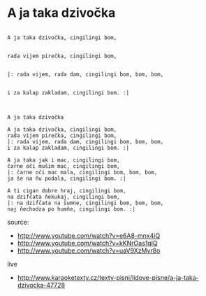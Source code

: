 # A ja taka dzivočka

```

A ja taka dzivočka, cingilingi bom, 


rada vijem pirečka, cingilingi bom,


|: rada vijem, rada dam, cingilingi bom, bom, bom,


i za kalap zakladam, cingilingi bom. :|


```


```

A ja taka dzivočka

A ja taka dzivočka, cingilingi bom, 
rada vijem pirečka, cingilingi bom,
|: rada vijem, rada dam, cingilingi bom, bom, bom,
i za kalap zakladam, cingilingi bom. :|
 
A ja taka jak i mac, cingilingi bom, 
čarne oči mušim mac, cingilingi bom,
|: čarne oči mac mala, cingilingi bom, bom, bom, 
ja še na ňu podala, cingilingi bom. :|

A ti cigan dobre hraj, cingilingi bom, 
na dzifčata ňekukaj, cingilingi bom,
|: na dzifčata na šumne, cingilingi bom, bom, bom,
naj ňechodza po humňe, cingilingi bom. :|

```

source:
* http://www.youtube.com/watch?v=e6A8-mnx4iQ
* http://www.youtube.com/watch?v=kKNrOas1qIQ
* http://www.youtube.com/watch?v=uaV9XzMyr8o


live
* http://www.karaoketexty.cz/texty-pisni/lidove-pisne/a-ja-taka-dzivocka-47728

